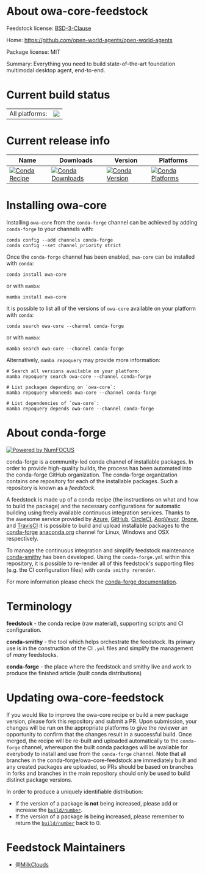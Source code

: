 About owa-core-feedstock
========================

Feedstock license: [BSD-3-Clause](https://github.com/conda-forge/owa-core-feedstock/blob/main/LICENSE.txt)

Home: https://github.com/open-world-agents/open-world-agents

Package license: MIT

Summary: Everything you need to build state-of-the-art foundation multimodal desktop agent, end-to-end.

Current build status
====================


<table><tr><td>All platforms:</td>
    <td>
      <a href="https://dev.azure.com/conda-forge/feedstock-builds/_build/latest?definitionId=25815&branchName=main">
        <img src="https://dev.azure.com/conda-forge/feedstock-builds/_apis/build/status/owa-core-feedstock?branchName=main">
      </a>
    </td>
  </tr>
</table>

Current release info
====================

| Name | Downloads | Version | Platforms |
| --- | --- | --- | --- |
| [![Conda Recipe](https://img.shields.io/badge/recipe-owa--core-green.svg)](https://anaconda.org/conda-forge/owa-core) | [![Conda Downloads](https://img.shields.io/conda/dn/conda-forge/owa-core.svg)](https://anaconda.org/conda-forge/owa-core) | [![Conda Version](https://img.shields.io/conda/vn/conda-forge/owa-core.svg)](https://anaconda.org/conda-forge/owa-core) | [![Conda Platforms](https://img.shields.io/conda/pn/conda-forge/owa-core.svg)](https://anaconda.org/conda-forge/owa-core) |

Installing owa-core
===================

Installing `owa-core` from the `conda-forge` channel can be achieved by adding `conda-forge` to your channels with:

```
conda config --add channels conda-forge
conda config --set channel_priority strict
```

Once the `conda-forge` channel has been enabled, `owa-core` can be installed with `conda`:

```
conda install owa-core
```

or with `mamba`:

```
mamba install owa-core
```

It is possible to list all of the versions of `owa-core` available on your platform with `conda`:

```
conda search owa-core --channel conda-forge
```

or with `mamba`:

```
mamba search owa-core --channel conda-forge
```

Alternatively, `mamba repoquery` may provide more information:

```
# Search all versions available on your platform:
mamba repoquery search owa-core --channel conda-forge

# List packages depending on `owa-core`:
mamba repoquery whoneeds owa-core --channel conda-forge

# List dependencies of `owa-core`:
mamba repoquery depends owa-core --channel conda-forge
```


About conda-forge
=================

[![Powered by
NumFOCUS](https://img.shields.io/badge/powered%20by-NumFOCUS-orange.svg?style=flat&colorA=E1523D&colorB=007D8A)](https://numfocus.org)

conda-forge is a community-led conda channel of installable packages.
In order to provide high-quality builds, the process has been automated into the
conda-forge GitHub organization. The conda-forge organization contains one repository
for each of the installable packages. Such a repository is known as a *feedstock*.

A feedstock is made up of a conda recipe (the instructions on what and how to build
the package) and the necessary configurations for automatic building using freely
available continuous integration services. Thanks to the awesome service provided by
[Azure](https://azure.microsoft.com/en-us/services/devops/), [GitHub](https://github.com/),
[CircleCI](https://circleci.com/), [AppVeyor](https://www.appveyor.com/),
[Drone](https://cloud.drone.io/welcome), and [TravisCI](https://travis-ci.com/)
it is possible to build and upload installable packages to the
[conda-forge](https://anaconda.org/conda-forge) [anaconda.org](https://anaconda.org/)
channel for Linux, Windows and OSX respectively.

To manage the continuous integration and simplify feedstock maintenance
[conda-smithy](https://github.com/conda-forge/conda-smithy) has been developed.
Using the ``conda-forge.yml`` within this repository, it is possible to re-render all of
this feedstock's supporting files (e.g. the CI configuration files) with ``conda smithy rerender``.

For more information please check the [conda-forge documentation](https://conda-forge.org/docs/).

Terminology
===========

**feedstock** - the conda recipe (raw material), supporting scripts and CI configuration.

**conda-smithy** - the tool which helps orchestrate the feedstock.
                   Its primary use is in the construction of the CI ``.yml`` files
                   and simplify the management of *many* feedstocks.

**conda-forge** - the place where the feedstock and smithy live and work to
                  produce the finished article (built conda distributions)


Updating owa-core-feedstock
===========================

If you would like to improve the owa-core recipe or build a new
package version, please fork this repository and submit a PR. Upon submission,
your changes will be run on the appropriate platforms to give the reviewer an
opportunity to confirm that the changes result in a successful build. Once
merged, the recipe will be re-built and uploaded automatically to the
`conda-forge` channel, whereupon the built conda packages will be available for
everybody to install and use from the `conda-forge` channel.
Note that all branches in the conda-forge/owa-core-feedstock are
immediately built and any created packages are uploaded, so PRs should be based
on branches in forks and branches in the main repository should only be used to
build distinct package versions.

In order to produce a uniquely identifiable distribution:
 * If the version of a package **is not** being increased, please add or increase
   the [``build/number``](https://docs.conda.io/projects/conda-build/en/latest/resources/define-metadata.html#build-number-and-string).
 * If the version of a package **is** being increased, please remember to return
   the [``build/number``](https://docs.conda.io/projects/conda-build/en/latest/resources/define-metadata.html#build-number-and-string)
   back to 0.

Feedstock Maintainers
=====================

* [@MilkClouds](https://github.com/MilkClouds/)

